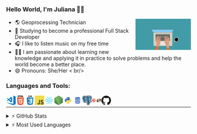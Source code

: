 ### Hello World, I'm Juliana 🙋‍♀️
<img align="right" alt="GIF" src="computer.jpg" width="30%" height="30%" />

- 🌎 Geoprocessing Technician 
- 🌱 Studying to become a professional Full Stack Developer
- 🎧 I like to listen music on my free time
- 👩‍💻 I am passionate about learning new knowledge and applying it in practice to solve problems and help the world become a better place.
- 😄 Pronouns: She/Her
< br/>

### Languages and Tools:
<img align="left" alt="Visual Studio Code" width="26px" margin-left="5px" src="https://raw.githubusercontent.com/github/explore/80688e429a7d4ef2fca1e82350fe8e3517d3494d/topics/visual-studio-code/visual-studio-code.png" />
<img align="left" alt="HTML5" width="26px" margin-left="5px" src="https://raw.githubusercontent.com/github/explore/80688e429a7d4ef2fca1e82350fe8e3517d3494d/topics/html/html.png" />
<img align="left" alt="CSS3" width="26px" left="5px" src="https://raw.githubusercontent.com/github/explore/80688e429a7d4ef2fca1e82350fe8e3517d3494d/topics/css/css.png" />
<img align="left" alt="JavaScript" width="26px" left="5px" src="https://raw.githubusercontent.com/github/explore/80688e429a7d4ef2fca1e82350fe8e3517d3494d/topics/javascript/javascript.png" />
<img align="left" alt="React" width="26px" left="5px" src="https://raw.githubusercontent.com/github/explore/80688e429a7d4ef2fca1e82350fe8e3517d3494d/topics/react/react.png" />
<img align="left" alt="Node.js" width="26px" left="5px" src="https://raw.githubusercontent.com/github/explore/80688e429a7d4ef2fca1e82350fe8e3517d3494d/topics/nodejs/nodejs.png" />
<img align="left" alt="python" width="26px" left="5px" src="https://raw.githubusercontent.com/github/explore/80688e429a7d4ef2fca1e82350fe8e3517d3494d/topics/python/python.png" />
<img align="left" alt="SQL" width="26px" left="5px" src="https://raw.githubusercontent.com/github/explore/80688e429a7d4ef2fca1e82350fe8e3517d3494d/topics/sql/sql.png" />
<img align="left" alt="postgreSQL" width="26px" left="5px"src="https://raw.githubusercontent.com/github/explore/80688e429a7d4ef2fca1e82350fe8e3517d3494d/topics/postgresql/postgresql.png" />
<img align="left" alt="Git" left="5px" width="26px" left="5px" src="https://raw.githubusercontent.com/github/explore/80688e429a7d4ef2fca1e82350fe8e3517d3494d/topics/git/git.png" />
<img align="left" alt="GitHub" left="5px" width="26px" left="5px" src="https://raw.githubusercontent.com/github/explore/78df643247d429f6cc873026c0622819ad797942/topics/github/github.png" />

<br />

----
<details>
  <summary> ⚡  GitHub Stats</summary>
<a  href="https://github.com/JulianadFreitas">
  <img  height="180em"  src="https://github-readme-stats.vercel.app/api?username=JulianadFreitas&theme=buefy&show_icons=true">
</a>
</details>
<details>
  <summary> ⚡  Most Used Languages</summary>

<a  href="https://github.com/JulianadFreitas">
  <img  height="180em"  src="https://github-readme-stats.vercel.app/api/top-langs/?username=JulianadFreitas&theme=buefy&layout=compact">
</a>
</details>
